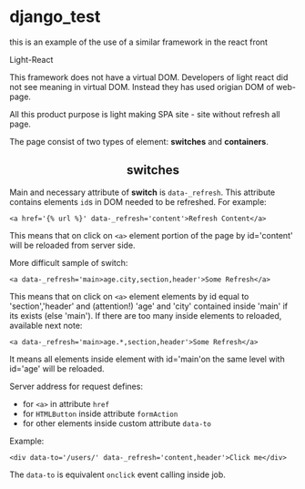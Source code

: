 # django_test

this is an example of the use of a similar framework in the react front

Light-React

This framework does not have a virtual DOM. Developers of light react did not see meaning in virtual DOM. Instead they has used origian DOM of web-page.


All this product purpose is light making SPA site - site without refresh all page.

The page consist of two types of element: **switches** and **containers**. 

<h2 align=center> switches </h2>

Main and necessary attribute of **switch** is `data-_refresh`. This attribute contains elements `id`s in DOM needed to be refreshed. For example:

```
<a href='{% url %}' data-_refresh='content'>Refresh Content</a>
```

This means that on click on `<a>` element portion of the page by id='content' will be reloaded from server side.

More difficult sample of switch: 

```
<a data-_refresh='main>age.city,section,header'>Some Refresh</a>
```

This means that on click on `<a>` element elements by id equal to 'section','header' and (attention!) 'age' and 'city' contained inside 'main' if its exists (else  'main'). If there are too many inside elements to reloaded, available next note:

```
<a data-_refresh='main>age.*,section,header'>Some Refresh</a>
```

It means all elements inside element with id='main'on the same level with id='age' will be reloaded.

Server address for request defines:
- for `<a>` in attribute `href`
- for `HTMLButton` inside attribute `formAction`
- for other elements inside custom attribute `data-to`

Example: 

```
<div data-to='/users/' data-_refresh='content,header'>Click me</div>
```

The `data-to` is equivalent `onclick` event calling inside job. 


